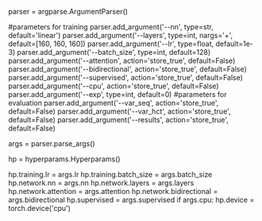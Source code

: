 parser = argparse.ArgumentParser()

#parameters for training
parser.add_argument('--nn', type=str, default='linear')
parser.add_argument('--layers', type=int, nargs='+', default=[160, 160, 160])
parser.add_argument('--lr', type=float, default=1e-3)
parser.add_argument('--batch_size', type=int, default=128)
parser.add_argument('--attention', action='store_true', default=False)
parser.add_argument('--bidirectional', action='store_true', default=False)
parser.add_argument('--supervised', action='store_true', default=False)
parser.add_argument('--cpu', action='store_true', default=False)
parser.add_argument('--exp', type=int, default=0)
#parameters for evaluation
parser.add_argument('--var_seq', action='store_true', default=False)
parser.add_argument('--var_hct', action='store_true', default=False)
parser.add_argument('--results', action='store_true', default=False)

args = parser.parse_args()

hp = hyperparams.Hyperparams()

hp.training.lr = args.lr
hp.training.batch_size = args.batch_size
hp.network.nn = args.nn
hp.network.layers = args.layers
hp.network.attention = args.attention
hp.network.bidirectional = args.bidirectional
hp.supervised = args.supervised
if args.cpu:
    hp.device = torch.device('cpu')